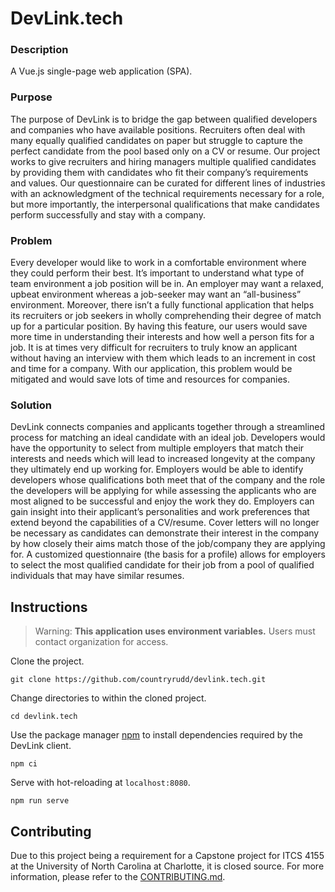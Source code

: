 # DevLink.tech

### Description

A Vue.js single-page web application (SPA).

### Purpose

The purpose of DevLink is to bridge the gap between qualified developers and companies who have available positions.
Recruiters often deal with many equally qualified candidates on paper but struggle to capture the perfect candidate from
the pool based only on a CV or resume. Our project works to give recruiters and hiring managers multiple qualified
candidates by providing them with candidates who fit their company’s requirements and values. Our questionnaire can be
curated for different lines of industries with an acknowledgment of the technical requirements necessary for a role, but
more importantly, the interpersonal qualifications that make candidates perform successfully and stay with a company.

### Problem

Every developer would like to work in a comfortable environment where they could perform their best. It’s important to
understand what type of team environment a job position will be in. An employer may want a relaxed, upbeat environment
whereas a job-seeker may want an “all-business” environment. Moreover, there isn’t a fully functional application that
helps its recruiters or job seekers in wholly comprehending their degree of match up for a particular position. By
having this feature, our users would save more time in understanding their interests and how well a person fits for a
job. It is at times very difficult for recruiters to truly know an applicant without having an interview with them which
leads to an increment in cost and time for a company. With our application, this problem would be mitigated and would
save lots of time and resources for companies.

### Solution

DevLink connects companies and applicants together through a streamlined process for matching an ideal candidate with an
ideal job. Developers would have the opportunity to select from multiple employers that match their interests and needs
which will lead to increased longevity at the company they ultimately end up working for. Employers would be able to
identify developers whose qualifications both meet that of the company and the role the developers will be applying for
while assessing the applicants who are most aligned to be successful and enjoy the work they do. Employers can gain
insight into their applicant’s personalities and work preferences that extend beyond the capabilities of a CV/resume.
Cover letters will no longer be necessary as candidates can demonstrate their interest in the company by how closely
their aims match those of the job/company they are applying for. A customized questionnaire (the basis for a profile)
allows for employers to select the most qualified candidate for their job from a pool of qualified individuals that may
have similar resumes.

## Instructions

> Warning:  **This application uses environment variables.** Users must contact organization for access.

Clone the project.
```
git clone https://github.com/countryrudd/devlink.tech.git
```

Change directories to within the cloned project.
```
cd devlink.tech
```

Use the package manager [npm](https://www.npmjs.com/) to install dependencies required by the DevLink client.

```
npm ci
```

Serve with hot-reloading at `localhost:8080`.

```
npm run serve
```

## Contributing

Due to this project being a requirement for a Capstone project for ITCS 4155 at the University of North Carolina at
Charlotte, it is closed source. For more information, please refer to the [CONTRIBUTING.md](CONTRIBUTING.md).
